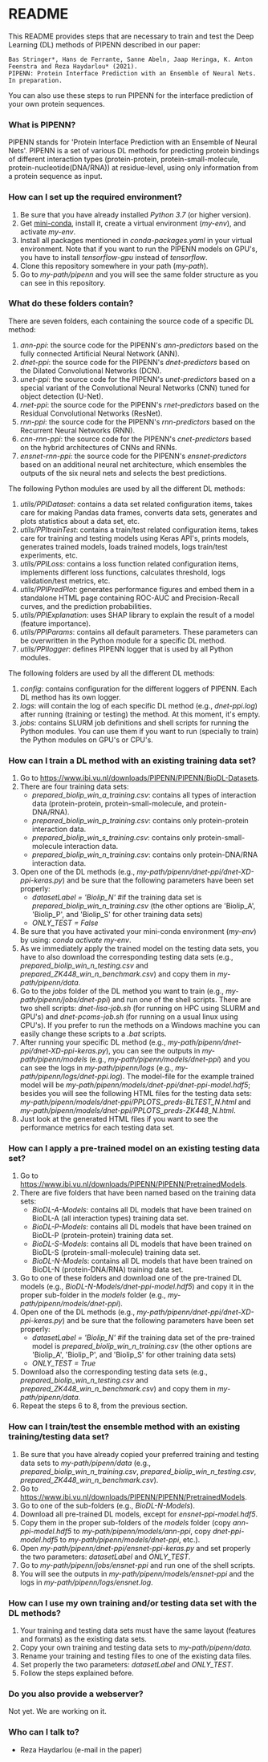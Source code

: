 # README #

This README provides steps that are necessary to train and test the Deep Learning (DL) methods of PIPENN described in our paper: 

    Bas Stringer*, Hans de Ferrante, Sanne Abeln, Jaap Heringa, K. Anton Feenstra and Reza Haydarlou* (2021).
    PIPENN: Protein Interface Prediction with an Ensemble of Neural Nets. In preparation. 

You can also use these steps to run PIPENN for the interface prediction of your own protein sequences.

### What is PIPENN? ###

PIPENN stands for 'Protein Interface Prediction with an Ensemble of Neural Nets'. PIPENN is a set of various DL methods for predicting protein bindings of different interaction types (protein-protein, protein-small-molecule, protein-nucleotide(DNA/RNA)) at residue-level, using only information from a protein sequence as input.

### How can I set up the required environment? ###

1. Be sure that you have already installed *Python 3.7* (or higher version). 
1. Get [mini-conda](https://docs.conda.io/en/latest/miniconda.html), install it, create a virtual environment (*my-env*), and activate *my-env*.
1. Install all packages mentioned in *conda-packages.yaml* in your virtual environment. Note that if you want to run the PIPENN models on GPU's, you have to install *tensorflow-gpu* instead of *tensorflow*.
1. Clone this repository somewhere in your path (*my-path*).
1. Go to *my-path/pipenn* and you will see the same folder structure as you can see in this repository.

### What do these folders contain? ###

There are seven folders, each containing the source code of a specific DL method:

1. *ann-ppi*: the source code for the PIPENN's *ann-predictors* based on the fully connected Artificial Neural Network (ANN).
1. *dnet-ppi*: the source code for the PIPENN's *dnet-predictors* based on the Dilated Convolutional Networks (DCN).
1. *unet-ppi*: the source code for the PIPENN's *unet-predictors* based on a special variant of the Convolutional Neural Networks (CNN) tuned for object detection (U-Net).
1. *rnet-ppi*: the source code for the PIPENN's *rnet-predictors* based on the Residual Convolutional Networks (ResNet).
1. *rnn-ppi*: the source code for the PIPENN's *rnn-predictors* based on the Recurrent Neural Networks (RNN).
1. *cnn-rnn-ppi*: the source code for the PIPENN's *cnet-predictors* based on the hybrid architectures of CNNs and RNNs.
1. *ensnet-rnn-ppi*: the source code for the PIPENN's *ensnet-predictors* based on an additional neural net architecture, which ensembles the outputs of the six neural nets and selects the best predictions.

The following Python modules are used by all the different DL methods:

1. *utils/PPIDataset*: contains a data set related configuration items, takes care for making Pandas data frames, converts data sets, generates and plots statistics about a data set, etc.
1. *utils/PPItrainTest*: contains a train/test related configuration items, takes care for training and testing models using Keras API's, prints models, generates trained models, loads trained models, logs train/test experiments, etc.
1. *utils/PPILoss*: contains a loss function related configuration items, implements different loss functions, calculates threshold, logs validation/test metrics, etc.
1. *utils/PPIPredPlot*: generates performance figures and embed them in a standalone HTML page containing ROC-AUC and Precision-Recall curves, and the prediction probabilities.
1. *utils/PPIExplanation*: uses SHAP library to explain the result of a model (feature importance).
1. *utils/PPIParams*: contains all default parameters. These parameters can be overwritten in the Python module for a specific DL method.
1. *utils/PPIlogger*: defines PIPENN logger that is used by all Python modules.

The following folders are used by all the different DL methods:

1. *config*: contains configuration for the different loggers of PIPENN. Each DL method has its own logger.
1. *logs*: will contain the log of each specific DL method (e.g., *dnet-ppi.log*) after running (training or testing) the method. At this moment, it's empty.
1. *jobs*: contains SLURM job definitions and shell scripts for running the Python modules. You can use them if you want to run (specially to train) the Python modules on GPU's or CPU's.

### How can I train a DL method with an existing training data set? ###

1. Go to https://www.ibi.vu.nl/downloads/PIPENN/PIPENN/BioDL-Datasets.
1. There are four training data sets: 
	* *prepared_biolip_win_a_training.csv*: contains all types of interaction data (protein-protein, protein-small-molecule, and protein-DNA/RNA).
	* *prepared_biolip_win_p_training.csv*: contains only protein-protein interaction data.
	* *prepared_biolip_win_s_training.csv*: contains only protein-small-molecule interaction data.
	* *prepared_biolip_win_n_training.csv*: contains only protein-DNA/RNA interaction data.	
1. Open one of the DL methods (e.g., *my-path/pipenn/dnet-ppi/dnet-XD-ppi-keras.py*) and be sure that the following parameters have been set properly:
	* *datasetLabel = 'Biolip_N'* #if the training data set is *prepared_biolip_win_n_training.csv* (the other options are 'Biolip_A', 'Biolip_P', and 'Biolip_S' for other training data sets)
	* *ONLY_TEST = False*
1. Be sure that you have activated your mini-conda environment (*my-env*) by using: *conda activate my-env*.
1. As we immediately apply the trained model on the testing data sets, you have to also download the corresponding testing data sets (e.g., *prepared_biolip_win_n_testing.csv* and *prepared_ZK448_win_n_benchmark.csv*) and copy them in *my-path/pipenn/data*.
1. Go to the *jobs* folder of the DL method you want to train (e.g., *my-path/pipenn/jobs/dnet-ppi*) and run one of the shell scripts. There are two shell scripts: *dnet-lisa-job.sh* (for running on HPC using SLURM and GPU's) and *dnet-pcoms-job.sh* (for running on a usual linux using CPU's). If you prefer to run the methods on a Windows machine you can easily change these scripts to a *.bat* scripts.
1. After running your specific DL method (e.g., *my-path/pipenn/dnet-ppi/dnet-XD-ppi-keras.py*), you can see the outputs in *my-path/pipenn/models* (e.g., *my-path/pipenn/models/dnet-ppi*) and you can see the logs in *my-path/pipenn/logs* (e.g., *my-path/pipenn/logs/dnet-ppi.log*). The model-file for the example trained model will be *my-path/pipenn/models/dnet-ppi/dnet-ppi-model.hdf5*; besides you will see the following HTML files for the testing data sets: *my-path/pipenn/models/dnet-ppi/PPLOTS_preds-BLTEST_N.html* and *my-path/pipenn/models/dnet-ppi/PPLOTS_preds-ZK448_N.html*.
1. Just look at the generated HTML files if you want to see the performance metrics for each testing data set.   

### How can I apply a pre-trained model on an existing testing data set? ###

1. Go to https://www.ibi.vu.nl/downloads/PIPENN/PIPENN/PretrainedModels.
1. There are five folders that have been named based on the training data sets:
	* *BioDL-A-Models*: contains all DL models that have been trained on BioDL-A (all interaction types) training data set.
	* *BioDL-P-Models*: contains all DL models that have been trained on BioDL-P (protein-protein) training data set.
	* *BioDL-S-Models*: contains all DL models that have been trained on BioDL-S (protein-small-molecule) training data set.
	* *BioDL-N-Models*: contains all DL models that have been trained on BioDL-N (protein-DNA/RNA) training data set.	
1. Go to one of these folders and download one of the pre-trained DL models (e.g., *BioDL-N-Models/dnet-ppi-model.hdf5*) and copy it in the proper sub-folder in the *models* folder (e.g., *my-path/pipenn/models/dnet-ppi*).
1. Open one of the DL methods (e.g., *my-path/pipenn/dnet-ppi/dnet-XD-ppi-keras.py*) and be sure that the following parameters have been set properly:
	* *datasetLabel = 'Biolip_N'* #if the training data set of the pre-trained model is *prepared_biolip_win_n_training.csv* (the other options are 'Biolip_A', 'Biolip_P', and 'Biolip_S' for other training data sets)
	* *ONLY_TEST = True*
1. Download also the corresponding testing data sets (e.g., *prepared_biolip_win_n_testing.csv* and *prepared_ZK448_win_n_benchmark.csv*) and copy them in *my-path/pipenn/data*.
1. Repeat the steps 6 to 8, from the previous section.

### How can I train/test the ensemble method with an existing training/testing data set? ###

1. Be sure that you have already copied your preferred training and testing data sets to *my-path/pipenn/data* (e.g., *prepared_biolip_win_n_training.csv*, *prepared_biolip_win_n_testing.csv*, *prepared_ZK448_win_n_benchmark.csv*). 
1. Go to https://www.ibi.vu.nl/downloads/PIPENN/PIPENN/PretrainedModels.
1. Go to one of the sub-folders (e.g., *BioDL-N-Models*).
1. Download all pre-trained DL models, except for *ensnet-ppi-model.hdf5*.
1. Copy them in the proper sub-folders of the *models* folder (copy *ann-ppi-model.hdf5* to *my-path/pipenn/models/ann-ppi*, copy  *dnet-ppi-model.hdf5* to *my-path/pipenn/models/dnet-ppi*, etc.).
1. Open *my-path/pipenn/dnet-ppi/ensnet-ppi-keras.py* and set properly the two parameters: *datasetLabel* and *ONLY_TEST*.
1. Go to *my-path/pipenn/jobs/ensnet-ppi* and run one of the shell scripts.
1. You will see the outputs in *my-path/pipenn/models/ensnet-ppi* and the logs in *my-path/pipenn/logs/ensnet.log*.

### How can I use my own training and/or testing data set with the DL methods? ###

1. Your training and testing data sets must have the same layout (features and formats) as the existing data sets.
1. Copy your own training and testing data sets to *my-path/pipenn/data*.
1. Rename your training and testing files to one of the existing data files.
1. Set properly the two parameters: *datasetLabel* and *ONLY_TEST*.
1. Follow the steps explained before.    

### Do you also provide a webserver? ###

Not yet. We are working on it.

### Who can I talk to? ###

* Reza Haydarlou (e-mail in the paper)
